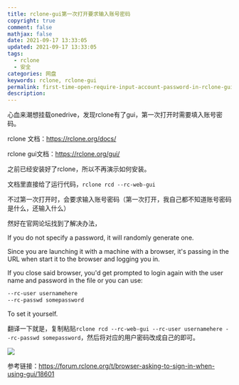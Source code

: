```yaml
---
title: rclone-gui第一次打开要求输入账号密码
copyright: true
comment: false
mathjax: false
date: 2021-09-17 13:33:05
updated: 2021-09-17 13:33:05
tags:
  - rclone
  - 安全
categories: 网盘
keywords: rclone, rclone-gui
permalink: first-time-open-require-input-account-password-in-rclone-gui/
description:
---
```

心血来潮想挂载onedrive，发现rclone有了gui，第一次打开时需要填入账号密码。

rclone 文档：<https://rclone.org/docs/>

rclone gui文档：<https://rclone.org/gui/>
<!--more-->
之前已经安装好了rclone，所以不再演示如何安装。

文档里直接给了运行代码，`rclone rcd --rc-web-gui`

不过第一次打开时，会要求输入账号密码（第一次打开，我自己都不知道账号密码是什么，还输入什么）

然好在官网论坛找到了解决办法，

If you do not specify a password, it will randomly generate one.

Since you are launching it with a machine with a browser, it's passing in the URL when start it to the browser and logging you in.

If you close said browser, you'd get prompted to login again with the user name and password in the file or you can use:

```txt
--rc-user usernamehere
--rc-passwd somepassword
```

To set it yourself.

翻译一下就是，复制粘贴`rclone rcd --rc-web-gui --rc-user usernamehere
--rc-passwd somepassword`，然后将对应的用户密码改成自己的即可。

![](https://cdn.jsdelivr.net/gh/LaicZhang/picture-bed/com/image-20210917134758190.png)

参考链接：<https://forum.rclone.org/t/browser-asking-to-sign-in-when-using-gui/18601>
